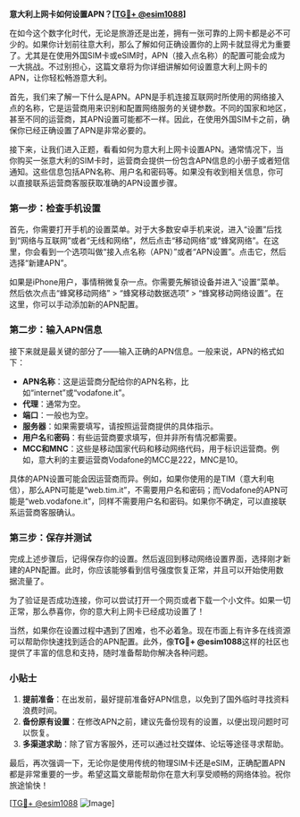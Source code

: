 **意大利上网卡如何设置APN？[[TG💪+ @esim1088](https://t.me/s/esim1088)]**

在如今这个数字化时代，无论是旅游还是出差，拥有一张可靠的上网卡都是必不可少的。如果你计划前往意大利，那么了解如何正确设置你的上网卡就显得尤为重要了。尤其是在使用外国SIM卡或eSIM时，APN（接入点名称）的配置可能会成为一大挑战。不过别担心，这篇文章将为你详细讲解如何设置意大利上网卡的APN，让你轻松畅游意大利。

首先，我们来了解一下什么是APN。APN是手机连接互联网时所使用的网络接入点的名称，它是运营商用来识别和配置网络服务的关键参数。不同的国家和地区，甚至不同的运营商，其APN设置可能都不一样。因此，在使用外国SIM卡之前，确保你已经正确设置了APN是非常必要的。

接下来，让我们进入正题，看看如何为意大利上网卡设置APN。通常情况下，当你购买一张意大利的SIM卡时，运营商会提供一份包含APN信息的小册子或者短信通知。这些信息包括APN名称、用户名和密码等。如果没有收到相关信息，你可以直接联系运营商客服获取准确的APN设置步骤。

### 第一步：检查手机设置

首先，你需要打开手机的设置菜单。对于大多数安卓手机来说，进入“设置”后找到“网络与互联网”或者“无线和网络”，然后点击“移动网络”或“蜂窝网络”。在这里，你会看到一个选项叫做“接入点名称（APN）”或者“APN设置”。点击它，然后选择“新建APN”。

如果是iPhone用户，事情稍微复杂一点。你需要先解锁设备并进入“设置”菜单。然后依次点击“蜂窝移动网络” > “蜂窝移动数据选项” > “蜂窝移动网络设置”。在这里，你可以手动添加新的APN配置。

### 第二步：输入APN信息

接下来就是最关键的部分了——输入正确的APN信息。一般来说，APN的格式如下：

- **APN名称**：这是运营商分配给你的APN名称，比如“internet”或“vodafone.it”。
- **代理**：通常为空。
- **端口**：一般也为空。
- **服务器**：如果需要填写，请按照运营商提供的具体指示。
- **用户名**和**密码**：有些运营商要求填写，但并非所有情况都需要。
- **MCC和MNC**：这些是移动国家代码和移动网络代码，用于标识运营商。例如，意大利的主要运营商Vodafone的MCC是222，MNC是10。

具体的APN设置可能会因运营商而异。例如，如果你使用的是TIM（意大利电信），那么APN可能是“web.tim.it”，不需要用户名和密码；而Vodafone的APN可能是“web.vodafone.it”，同样不需要用户名和密码。如果你不确定，可以直接联系运营商客服确认。

### 第三步：保存并测试

完成上述步骤后，记得保存你的设置。然后返回到移动网络设置界面，选择刚才新建的APN配置。此时，你应该能够看到信号强度恢复正常，并且可以开始使用数据流量了。

为了验证是否成功连接，你可以尝试打开一个网页或者下载一个小文件。如果一切正常，那么恭喜你，你的意大利上网卡已经成功设置了！

当然，如果你在设置过程中遇到了困难，也不必着急。现在市面上有许多在线资源可以帮助你快速找到适合的APN配置。此外，像**TG💪+ @esim1088**这样的社区也提供了丰富的信息和支持，随时准备帮助你解决各种问题。

### 小贴士

1. **提前准备**：在出发前，最好提前准备好APN信息，以免到了国外临时寻找资料浪费时间。
2. **备份原有设置**：在修改APN之前，建议先备份现有的设置，以便出现问题时可以恢复。
3. **多渠道求助**：除了官方客服外，还可以通过社交媒体、论坛等途径寻求帮助。

最后，再次强调一下，无论你是使用传统的物理SIM卡还是eSIM，正确配置APN都是非常重要的一步。希望这篇文章能帮助你在意大利享受顺畅的网络体验。祝你旅途愉快！

[[TG💪+ @esim1088](https://t.me/s/esim1088) ![Image](https://i.postimg.cc/4NQfJmqS/Snipaste-2025-05-13-00-14-12.png)]